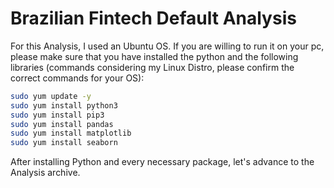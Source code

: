 # Brazilian Fintech Default Analysis

For this Analysis, I used an Ubuntu OS. If you are willing to run it on your pc, please make sure that you have installed the python and the following libraries (commands considering my Linux Distro, please confirm the correct commands for your OS):

```bash
sudo yum update -y
sudo yum install python3
sudo yum install pip3
sudo yum install pandas
sudo yum install matplotlib
sudo yum install seaborn
```

After installing Python and every necessary package, let's advance to the Analysis archive.
